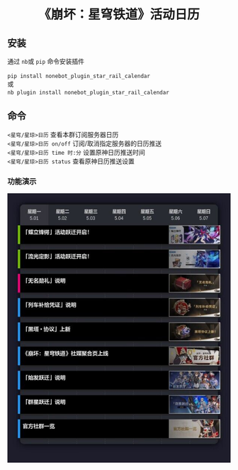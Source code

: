 <div align="center">

# 《崩坏：星穹铁道》活动日历

</div>


## 安装

通过 `nb`或 `pip` 命令安装插件

`pip install nonebot_plugin_star_rail_calendar`
<br>或<br>
`nb plugin install nonebot_plugin_star_rail_calendar`

## 命令

`<星穹/星琼>日历` 查看本群订阅服务器日历<br>
`<星穹/星琼>日历 on/off` 订阅/取消指定服务器的日历推送<br>
`<星穹/星琼>日历 time 时:分`  设置原神日历推送时间<br>
`<星穹/星琼>日历 status`  查看原神日历推送设置


### 功能演示
![calendar](preview.jpg)
